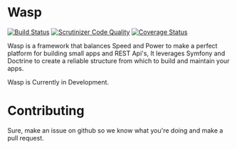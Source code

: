 Wasp
====

[![Build Status](https://travis-ci.org/PHP-Wasp/Framework.svg)](https://travis-ci.org/PHP-Wasp/Framework) [![Scrutinizer Code Quality](https://scrutinizer-ci.com/g/PHP-Wasp/Framework/badges/quality-score.png?b=master)](https://scrutinizer-ci.com/g/PHP-Wasp/Framework/?branch=master) [![Coverage Status](https://coveralls.io/repos/PHP-Wasp/Framework/badge.svg)](https://coveralls.io/r/PHP-Wasp/Framework)

Wasp is a framework that balances Speed and Power to make a perfect platform for building small apps and REST Api's, It leverages Symfony and Doctrine to create a reliable structure from which to build and maintain your apps.

Wasp is Currently in Development. 

# Contributing

Sure, make an issue on github so we know what you're doing and make a pull request. 
